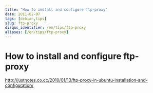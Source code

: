 ```yaml
---
title: "How to install and configure ftp-proxy"
date: 2011-02-07
tags: [debian,tips]
slug: ftp-proxy
disqus_identifier: /en/tips/ftp-proxy
aliases: [/en/tips/ftp-proxy]
---
```

# How to install and configure ftp-proxy

http://justnotes.co.cc/2010/01/13/ftp-proxy-in-ubuntu-installation-and-configuration/





